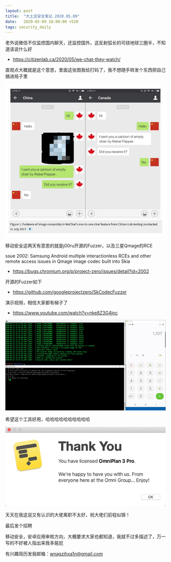 ```yaml
---
layout: post
title:  "大土豆安全笔记 2020.05.09"
date:   2020-05-09 18:00:00 +520
tags: security_daily
---
```


老外说微信不仅监控国内聊天，还监控国外，这反射弧长的可绕地球三圈半，不知道该说什么好
- https://citizenlab.ca/2020/05/we-chat-they-watch/

直观点大概就是这个意思，里面这张图我给打码了，我不想随手转发个东西把自己搞进局子里

![IMAGE](/assets/resources/417AAF2332C9D6B65943FDE29EE332F3.jpg)

移动安全这两天有意思的就是j00ru开源的Fuzzer，以及三星Qmage的RCE

ssue 2002: Samsung Android multiple interactionless RCEs and other remote access issues in Qmage image codec built into Skia
- https://bugs.chromium.org/p/project-zero/issues/detail?id=2002

开源的Fuzzer如下
- https://github.com/googleprojectzero/SkCodecFuzzer

演示视频，相信大家都有梯子了
- https://www.youtube.com/watch?v=nke8Z3G4jnc

![IMAGE](/assets/resources/845F7401FEE0A1BBD69F1F20E5FEC787.jpg)

希望这个工具好用，哈哈哈哈哈哈哈哈哈哈

![IMAGE](/assets/resources/FB3BA0AB6179AA05A187B8EE2D6A116B.jpg)

天天在我这说又有认识的大佬离职不太好，祝大佬们前程似锦！

最后发个招聘

移动安全，安卓应用审核方向，大概要求大家也都知道，我就不过多描述了，万一写的不好被人指出来我多尴尬

有兴趣简历发我邮箱：wnagzihxa1n@gmail.com
